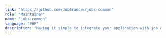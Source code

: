 ```yaml
---
link: "https://github.com/JobBrander/jobs-common"
role: "Maintainer"
name: "jobs-common"
language: "PHP"
description: "Making it simple to integrate your application with job API providers"
---
```


